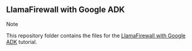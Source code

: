 ## LlamaFirewall with Google ADK

>[!NOTE]
>This repository folder contains the files for the [LlamaFirewall with Google ADK](https://gke-ai-labs.dev/docs/tutorials/security/llama-firewall/) tutorial.
